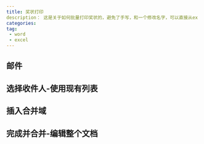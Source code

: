 ```yaml
---
title: 奖状打印
description： 这是关于如何批量打印奖状的，避免了手写，和一个修改名字，可以直接从excel中导出数据。
categories: 
tag:
 - word
 - excel
---
```


## 邮件

## 选择收件人-使用现有列表

## 插入合并域

## 完成并合并-编辑整个文档




